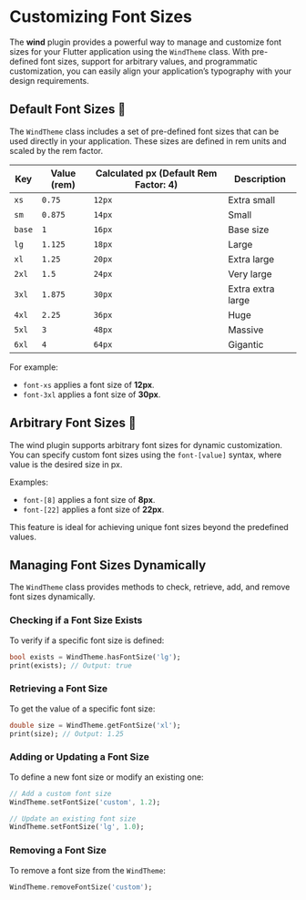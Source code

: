 # Customizing Font Sizes

The **wind** plugin provides a powerful way to manage and customize font sizes for your Flutter application using the `WindTheme` class. With pre-defined font sizes, support for arbitrary values, and programmatic customization, you can easily align your application’s typography with your design requirements.

## Default Font Sizes 🎨

The `WindTheme` class includes a set of pre-defined font sizes that can be used directly in your application. These sizes are defined in rem units and scaled by the rem factor.

| **Key** | **Value (rem)** | **Calculated px (Default Rem Factor: 4)** | **Description**   |
|---------|-----------------|-------------------------------------------|-------------------|
| `xs`    | `0.75`          | `12px`                                    | Extra small       |
| `sm`    | `0.875`         | `14px`                                    | Small             |
| `base`  | `1`             | `16px`                                    | Base size         |
| `lg`    | `1.125`         | `18px`                                    | Large             |
| `xl`    | `1.25`          | `20px`                                    | Extra large       |
| `2xl`   | `1.5`           | `24px`                                    | Very large        |
| `3xl`   | `1.875`         | `30px`                                    | Extra extra large |
| `4xl`   | `2.25`          | `36px`                                    | Huge              |
| `5xl`   | `3`             | `48px`                                    | Massive           |
| `6xl`   | `4`             | `64px`                                    | Gigantic          |

For example:
- `font-xs` applies a font size of **12px**.
- `font-3xl` applies a font size of **30px**.

## Arbitrary Font Sizes 🎯

The wind plugin supports arbitrary font sizes for dynamic customization. You can specify custom font sizes using the `font-[value]` syntax, where value is the desired size in px.

Examples:
- `font-[8]` applies a font size of **8px**.
- `font-[22]` applies a font size of **22px**.

This feature is ideal for achieving unique font sizes beyond the predefined values.

## Managing Font Sizes Dynamically

The `WindTheme` class provides methods to check, retrieve, add, and remove font sizes dynamically.

### Checking if a Font Size Exists

To verify if a specific font size is defined:

```dart
bool exists = WindTheme.hasFontSize('lg');
print(exists); // Output: true
```

### Retrieving a Font Size

To get the value of a specific font size:

```dart
double size = WindTheme.getFontSize('xl');
print(size); // Output: 1.25
```

### Adding or Updating a Font Size

To define a new font size or modify an existing one:

```dart
// Add a custom font size
WindTheme.setFontSize('custom', 1.2);

// Update an existing font size
WindTheme.setFontSize('lg', 1.0);
```

### Removing a Font Size

To remove a font size from the `WindTheme`:

```dart
WindTheme.removeFontSize('custom');
```
